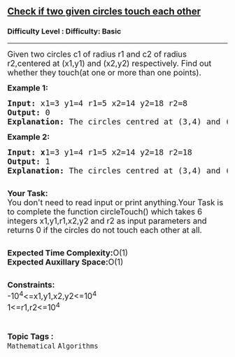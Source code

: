 <h2><a href="https://www.geeksforgeeks.org/problems/checcheck-if-two-given-circles-touch-each-other5038/1?page=7&difficulty%5B%5D=-2&sortBy=">Check if two given circles touch each other</a></h2><h3>Difficulty Level : Difficulty: Basic</h3><hr><div class="problems_problem_content__Xm_eO"><p><span style="font-size: 18px;">Given two circles c1 of radius r1 and c2 of radius r2,centered at (x1,y1) and (x2,y2) respectively. Find out whether they touch(at one or more than one points).</span></p>
<p><span style="font-size: 18px;"><strong>Example 1:</strong></span></p>
<pre><span style="font-size: 18px;"><strong>Input: </strong>x1=3 y1=4 r1=5 x2=14 y2=18 r2=8
<strong>Output: </strong>0
<strong>Explanation: </strong>The circles centred at (3,4) and (14,18) and having radii 5 and 8 respectively do not touch each other.</span></pre>
<p><span style="font-size: 18px;"><strong>Example 2:</strong></span></p>
<pre><span style="font-size: 18px;"><strong>Input: x</strong>1=3 y1=4 r1=5 x2=14 y2=18 r2=18
<strong>Output: </strong>1
<strong>Explanation: </strong>The circles centred at (3,4) and (14,18) and having radii 5 and 18 respectively touch each other at two points.</span></pre>
<p><br><span style="font-size: 18px;"><strong>Your Task: <br></strong>You don't need to read input or print anything.Your Task is to complete the function circleTouch() which takes 6 integers x1,y1,r1,x2,y2 and r2 as input parameters and returns 0 if the circles do not touch each other at all.<br></span></p>
<p><br><span style="font-size: 18px;"><strong>Expected Time Complexity:</strong>O(1)<br><strong>Expected Auxillary Space:</strong>O(1)</span></p>
<p><br><span style="font-size: 18px;"><strong>Constraints:</strong><br>-10<sup>4</sup>&lt;=x1,y1,x2,y2&lt;=10<sup>4</sup><br>1&lt;=r1,r2&lt;=10<sup>4</sup></span></p></div><br><p><span style=font-size:18px><strong>Topic Tags : </strong><br><code>Mathematical</code>&nbsp;<code>Algorithms</code>&nbsp;
